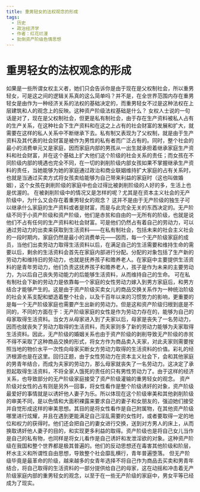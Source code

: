 ```yaml
---
title: 重男轻女的法权观念的形成
tags:
  - 历史
  - 政治经济学
  - 作者：红花烂漫
  - 批倒资产阶级色情思想
---
```


# 重男轻女的法权观念的形成

如果是一些所谓女权主义者，她们只会告诉你是由于现在是父权制社会，所以重男轻女，可是这之间的逻辑关系真的这么简单吗？并不是，在全世界范围内存在重男轻女是由作为一种经济关系的法权的基础决定的，而重男轻女不过是这种法权在上层建筑和人的观念上的反映。这种资产阶级法权基础是什么？
女权人士说的一句话是对了，现在是父权制社会，但更是私有制社会，由于存在生产资料被私人占有的生产关系，在这种社会下生产资料和在这之上占有的社会财富的发展和扩大，就需要在这样的私人关系中不断继承下去。私有制又表现为了父权制，就是由于生产资料及其代表的社会财富是被作为男性的私有者而广泛占有的。同时，整个社会的最小的消费单元又是家庭，因而家庭内部的男孩从一出生就承担着继承家庭生产资料和社会财富，并在这个基础上扩大他们这个阶级的社会关系的责任；而女孩在不同阶级内部的境遇也完全不同，在一切的剥削阶级内部女孩如果不掌握继承生产资料的责任，当她能够为她的家庭通过政治和商业联姻维持扩大家庭的占有关系时，也就是当通过买卖方式将女孩卖给能够为自己带来利益的家庭时（这也叫做婚姻），这个女孩在剥削阶级的家庭中也会过得比被剥削阶级的人好的多，生活上也是优渥的。
在被剥削阶级中的情况又是怎样的呢？尤其是在资本主义社会的无产阶级中，为什么又会存在着重男轻女的观念？ 这并不是由于无产阶级的独生子可以继承什么家庭的生产资料或者是财富，而是与此完全无关的东西决定的。无产阶级不同于小资产阶级和资产阶级，他们是赤贫和自由的一无所有的阶级，也就是说他们不占有任何的生产资料和社会财富。可是他们仍然占有着自己的劳动力，可以通过劳动力的出卖来获取到生活资料——在私有制社会，包括未来的社会主义社会的一段时期内，家庭仍然是最小的消费单元——因而，每一个无产阶级家庭的成员，当他们出卖劳动力取得生活资料以后，在满足自己的生活需要和维持生命的需要以后，剩余的生活资料会首先在家庭内部进行分配。分配的对象包括了生产新的劳动力和维持旧的劳动力，也就是抚养孩子和赡养老人。在家庭中主要提供生活资料的是青年劳动力，他们负责这抚养孩子和赡养老人，孩子是作为未来的主要劳动力，为以后自己丧失劳动能力的后能够生活资料，从而维持自己的生命。
可在私有制社会下新的劳动力是依靠每一个家庭的女性劳动力嫁入到男方家庭后，和男方结合才能够产生的。这是由于资产阶级买卖女儿的商品交换关系作为一种统治阶级的社会关系支配和塑造着整个社会，以及千百年以来的习惯势力的影响，更重要的是每一个无产阶级家庭也需要产生出新的劳动力。但是这和资产阶级归根到底是不同的，不同的方面在于：无产阶级家庭的女性是作为劳动力存在的，能够为自己的母家取得生活资料。当女方从母家进入到了夫家以后，母家是丧失了一名劳动力，因而也就丧失了劳动力取得的生活资料，而夫家则多了新的劳动力能够为夫家取得生活资料。因此，无产阶级的婚姻关系也由于资产阶级的剥削导致无产阶级的赤贫不得不采取了这种商品交换的形式，将女方作为商品卖入夫家，对此夫家则需要按照当地的物价水平一次性向母家买断女方劳动力取得的生活资料的价值。彩礼的经济根源也是在这里。回归正题，由于女性劳动力在资本主义社会下，会和其他家庭的男青年结合，而成为夫家的劳动力，那么母家就丧失了一名劳动力。这决定了承担起取得生活资料，不将全家人饿死的责任的只有男性劳动力了。由于这样的经济关系，也导致部分的无产阶级家庭接受了资产阶级灌输的重男轻女的观念。
资产阶级对女性的占有则是另外一回事，将女性看作是整个阶级诱奸的对象，资产阶级最爱好的事情就是以诱奸他人妻子为乐。所以体现在这个阶级审美和其他剥削阶级的审美不同，是以色情和大面积裸露来要求自己的妻子和女朋友的，强迫她们接受并自觉形成这样的审美思想。其目的是将女性看作是自己附属物，在其他资产阶级哪里进行炫耀，并且在遇到更能满足自己淫乱需要的女性时，或者要取得一定的地位和权力的获得时。他们还会把自己的妻女进行交换，送到对方男人的床上，从而换取诱奸他人妻子的目的，和实现更多利益的取得。资产阶级也是将自己女儿当作是自己的私有物，也同样是将女儿看作是自己诱奸和发泄淫欲的对象。这种资产阶级在我国和整个世界都是极其普遍的。他们的反动思想还在毒害其他阶级和阶层，杯水主义和所谓性自由思想，导致整个社会靡乱横行，青年普遍堕落。
但无产阶级毕竟是最革命的阶级，越来越多的女青年选择不将自己作为商品去买卖和男青年结合，将自己取得的生活资料的一部分提供给自己的母家，这在动摇和冲击着无产阶级家庭内部的重男轻女的观念，以至于在一些无产阶级的家庭中，男女平等已经成为了现实。

